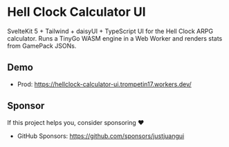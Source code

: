 # Hell Clock Calculator UI

SvelteKit 5 + Tailwind + daisyUI + TypeScript UI for the Hell Clock ARPG calculator.
Runs a TinyGo WASM engine in a Web Worker and renders stats from GamePack JSONs.

## Demo
- Prod: https://hellclock-calculator-ui.trompetin17.workers.dev/

## Sponsor
If this project helps you, consider sponsoring ❤️  
- GitHub Sponsors: https://github.com/sponsors/justjuangui
